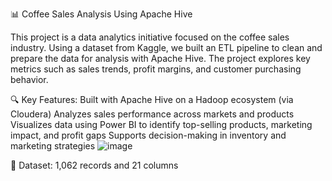 📊 Coffee Sales Analysis Using Apache Hive

This project is a data analytics initiative focused on the coffee sales industry. Using a dataset from Kaggle, we built an ETL pipeline to clean and prepare the data for analysis with Apache Hive. The project explores key metrics such as sales trends, profit margins, and customer purchasing behavior.

🔍 Key Features:
Built with Apache Hive on a Hadoop ecosystem (via Cloudera)
Analyzes sales performance across markets and products
Visualizes data using Power BI to identify top-selling products, marketing impact, and profit gaps
Supports decision-making in inventory and marketing strategies
![image](https://github.com/user-attachments/assets/2f022e2b-7698-4270-84ca-2abfbc4bf51b)


📁 Dataset:
1,062 records and 21 columns




